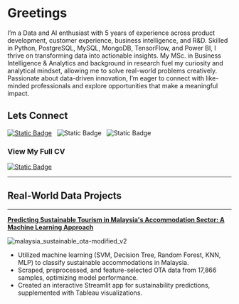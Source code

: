 # Greetings

I’m a Data and AI enthusiast with 5 years of experience across product development, customer experience, business intelligence, and R&D. Skilled in Python, PostgreSQL, MySQL, MongoDB, TensorFlow, and Power BI, I thrive on transforming data into actionable insights. My MSc. in Business Intelligence & Analytics and background in research fuel my curiosity and analytical mindset, allowing me to solve real-world problems creatively. Passionate about data-driven innovation, I’m eager to connect with like-minded professionals and explore opportunities that make a meaningful impact.

## Lets Connect
[![Static Badge](https://img.shields.io/badge/Linkedin-%230A66C2?style=flat-square&logo=linkedin&labelColor=%230A66C2)](https://www.linkedin.com/in/nazmirul-izzad-nassir?utm_source=share&utm_campaign=share_via&utm_content=profile&utm_medium=android_app) &nbsp;
![Static Badge](https://img.shields.io/badge/hafizsuib3%40gmail.com-black?style=flat-square) &nbsp;
![Static Badge](https://img.shields.io/badge/018%20201%207050-black?style=flat-square)

### View My Full CV

[![Static Badge](https://img.shields.io/badge/click%20here%20-black?style=for-the-badge)](https://docs.google.com/document/d/e/2PACX-1vSRPJmPcsVqXHeTWjBRjN8zWxbRW9Bdqxc297ZOg8_H62M_Mt7ee29d2XBREPubX7yCGUcR3UIQ3dTz/pub)


***


## Real-World Data Projects


***


**[Predicting Sustainable Tourism in Malaysia's Accommodation Sector: A Machine Learning Approach](https://github.com/izzad2413/sustainable_ota)**

![malaysia_sustainable_ota-modified_v2](https://github.com/user-attachments/assets/e5c83fec-b504-4f09-8627-f9fb4c100cab)

- Utilized machine learning (SVM, Decision Tree, Random Forest, KNN, MLP) to classify sustainable accommodations in Malaysia.
- Scraped, preprocessed, and feature-selected OTA data from 17,866 samples, optimizing model performance.
- Created an interactive Streamlit app for sustainability predictions, supplemented with Tableau visualizations.





